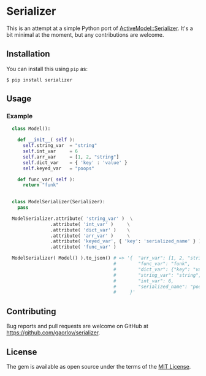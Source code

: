 # Serializer

This is an attempt at a simple Python port of [ActiveModel::Serializer](https://github.com/rails-api/active_model_serializers). It's a bit minimal at the moment, but any contributions are welcome.

## Installation

You can install this using `pip` as:

    $ pip install serializer

## Usage


### Example

```python
  class Model():

    def __init__( self ):
      self.string_var  = "string"
      self.int_var     = 6
      self.arr_var     = [1, 2, "string"]
      self.dict_var    = { 'key' : 'value' }
      self.keyed_var   = "poops"

    def func_var( self ):
      return "funk"
  

  class ModelSerializer(Serializer):
    pass

  ModelSerializer.attribute( 'string_var' )  \
                .attribute( 'int_var' )     \
                .attribute( 'dict_var' )    \
                .attribute( 'arr_var' )     \
                .attribute( 'keyed_var', { 'key': 'serialized_name' } ) \
                .attribute( 'func_var' )

  ModelSerializer( Model() ).to_json() # => '{  "arr_var": [1, 2, "string"], 
                                       #        "func_var": "funk", 
                                       #        "dict_var": {"key": "value"}, 
                                       #        "string_var": "string", 
                                       #        "int_var": 6, 
                                       #        "serialized_name": "poops"
                                       #     }'

```

## Contributing

Bug reports and pull requests are welcome on GitHub at https://github.com/gaorlov/serializer.


## License

The gem is available as open source under the terms of the [MIT License](http://opensource.org/licenses/MIT).

